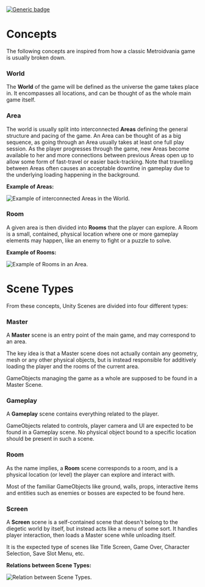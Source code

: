 [![Generic badge](https://img.shields.io/badge/Status-WIP-yellow.svg)](https://shields.io/)

# Concepts

The following concepts are inspired from how a classic Metroidvania game is usually broken down.

### World
The **World** of the game will be defined as the universe the game takes place in. It encompasses all locations, and can be thought of as the whole main game itself.

### Area
The world is usually split into interconnected **Areas** defining the general structure and pacing of the game. An Area can be thought of as a big sequence, as going through an Area usually takes at least one full play session. As the player progresses through the game, new Areas become available to her and more connections between previous Areas open up to allow some form of fast-travel or easier back-tracking. 
Note that travelling between Areas often causes an acceptable downtine in gameplay due to the underlying loading happening in the background.

**Example of Areas:**

![Example of interconnected Areas in the World.](/resources/areas_example.png)

### Room
A given area is then divided into **Rooms** that the player can explore. A Room is a small, contained, physical location where one or more gameplay elements may happen, like an enemy to fight or a puzzle to solve.

**Example of Rooms:**

![Example of Rooms in an Area.](/resources/rooms_example.png)


# Scene Types

From these concepts, Unity Scenes are divided into four different types:

### Master

A **Master** scene is an entry point of the main game, and may correspond to an area.

The key idea is that a Master scene does not actually contain any geometry, mesh or any other physical objects, but is instead responsible for additively loading the player and the rooms of the current area. 

GameObjects managing the game as a whole are supposed to be found in a Master Scene.

### Gameplay

A **Gameplay** scene contains everything related to the player. 

GameObjects related to controls, player camera and UI are expected to be found in a Gameplay scene. No physical object bound to a specific location should be present in such a scene.

### Room

As the name implies, a **Room** scene corresponds to a room, and is a physical location (or level) the player can explore and interact with.

Most of the familiar GameObjects like ground, walls, props, interactive items and entities such as enemies or bosses are expected to be found here.

### Screen

A **Screen** scene is a self-contained scene that doesn't belong to the diegetic world by itself, but instead acts like a menu of some sort. It handles player interaction, then loads a Master scene while unloading itself. 

It is the expected type of scenes like Title Screen, Game Over, Character Selection, Save Slot Menu, etc.

**Relations between Scene Types:**

![Relation between Scene Types.](/resources/scene_types_example.png)


